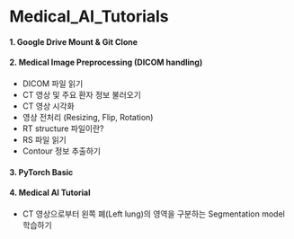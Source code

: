 # Medical_AI_Tutorials

#### 1. Google Drive Mount & Git Clone

#### 2. Medical Image Preprocessing (DICOM handling)
* DICOM 파일 읽기
* CT 영상 및 주요 환자 정보 불러오기
* CT 영상 시각화
* 영상 전처리 (Resizing, Flip, Rotation)
* RT structure 파일이란?
* RS 파일 읽기
* Contour 정보 추출하기

#### 3. PyTorch Basic

#### 4. Medical AI Tutorial
* CT 영상으로부터 왼쪽 폐(Left lung)의 영역을 구분하는 Segmentation model 학습하기
